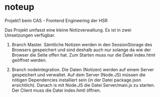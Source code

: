 # noteup
Projekt1 beim CAS - Frontend Engineering der HSR

Das Projekt umfasst eine kleine Notizverwaltung. Es ist in zwei Umsetzungen verfügbar.

1. Branch Master. Sämtliche Notizen werden in den SessionStorage des Browsers gespeichert und sind deshalb auch nur solange da wie der Browser die Seite offen hat. Zum Starten muss nur die Datei index.html geöffnet werden.

2. Branch nodeintegration. Die Daten (Notizen) werden auf einem Server gespeichert und verwaltet. Auf dem Server (Node.JS) müssen die nötigen Dependencies installiert sein (in der Datei package.json ersichtlich). Danach is mit Node.JS die Datei Server/main.js zu starten. Der Client muss die Datei index.hmtl öffnen.
